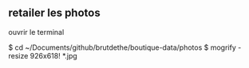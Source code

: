 ## retailer les photos

ouvrir le terminal


$ cd ~/Documents/github/brutdethe/boutique-data/photos
$ mogrify -resize 926x618! *.jpg